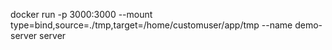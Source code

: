 docker run -p 3000:3000 --mount type=bind,source=./tmp,target=/home/customuser/app/tmp --name demo-server server
